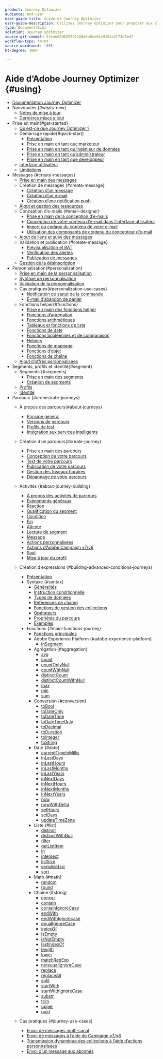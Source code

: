 ```yaml
---
product: Journey Optimizer
audience: end-user
user-guide-title: Guide de Journey Optimizer
user-guide-description: Utilisez Journey Optimizer pour proposer aux clients des expériences connectées, contextuelles et personnalisées
type: Documentation
solution: Journey Optimizer
source-git-commit: 43e4e089025721180a6b8ce9ea9104a2f73d3e47
workflow-type: tm+mt
source-wordcount: '855'
ht-degree: 100%

---
```


# Aide d’Adobe Journey Optimizer {#using}

+ [Documentation Journey Optimizer](ajo-home.md)
+ Nouveautés {#whats-new}
   + [Notes de mise à jour](using/release-notes.md)
   + [Dernières mises à jour](using/documentation-updates.md)
+ Prise en main{#get-started}
   + [Qu’est-ce que Journey Optimizer ?](using/get-started.md)
   + Démarrage rapide{#quick-start}
      + [Présentation](using/quick-start.md)
      + [Prise en main en tant que marketeur](using/path/marketer.md)
      + [Prise en main en tant qu’ingénieur de données](using/path/data-engineer.md)
      + [Prise en main en tant qu’administrateur](using/path/administrator.md)
      + [Prise en main en tant que développeur](using/path/developer.md)
   + [Interface utilisateur](using/user-interface.md)
   + [Limitations](using/limitations.md)
+ Messages {#create-messages}
   + [Prise en main des messages](using/get-started-content.md)
   + Création de messages {#create-message}
      + [Création d’un message](using/create-message.md)
      + [Création d’un e-mail](using/create-email.md)
      + [Création d’une notification push](using/create-push.md)
   + [Ajout et gestion des ressources](using/assets-essentials.md)
   + Conception d’e-mails {#email-designer}
      + [Prise en main de la conception d’e-mails](using/design-emails.md)
      + [Conception de votre contenu d’e-mail dans l’interface utilisateur](using/create-email-content.md)
      + [Import ou codage du contenu de votre e-mail](using/existing-content.md)
      + [Utilisation des composants de contenu du concepteur d’e-mail](using/content-components.md)
   + [Ajout de liens et suivi des messages](using/message-tracking.md)
   + Validation et publication {#create-message}
      + [Prévisualisation et BAT](using/preview.md)
      + [Vérification des alertes](using/alerts.md)
      + [Publication de messages](using/publish-manage-message.md)
   + [Gestion de la désinscription](using/consent.md)
+ Personnalisation{#personalization}
   + [Prise en main  de la personnalisation](using/personalization/personalize.md)
   + [Syntaxe de personnalisation](using/personalization/personalization-syntax.md)
   + [Validation de la personnalisation](using/personalization/personalization-validation.md)
   + Cas pratiques{#personalization-use-cases}
      + [Notification de statut de la commande](using/personalization/personalization-use-case.md)
      + [E-mail d’abandon de panier](using/personalization/personalization-use-case-helper-functions.md)
   + Fonctions helper{#functions}
      + [Prise en main des fonctions helper](using/personalization/functions/functions.md)
      + [Fonctions d’agrégation](using/personalization/functions/aggregation.md)
      + [Fonctions arithmétiques](using/personalization/functions/arithmetic-functions.md)
      + [Tableaux et fonctions de liste](using/personalization/functions/arrays-list.md)
      + [Fonctions de date](using/personalization/functions/dates.md)
      + [Fonctions booléennes et de comparaison](using/personalization/functions/operators.md)
      + [Helpers](using/personalization/functions/helpers.md)
      + [Fonctions de mappage](using/personalization/functions/maps.md)
      + [Fonctions d’objet](using/personalization/functions/objects.md)
      + [Fonctions de chaîne](using/personalization/functions/string.md)
   + [Ajout d’offres personnalisées](using/deliver-personalized-offers.md)
+ Segments, profils et identité{#segment}
   + Segments {#segments}
      + [Prise en main des segments](using/segment/about-segments.md)
      + [Création de segments](using/segment/creating-a-segment.md)
   + [Profils](using/get-started-profiles.md)
   + [Identité](using/get-started-identity.md)
+ Parcours {#orchestrate-journeys}
   + À propos des parcours{#about-journeys}
      + [Principe général](using/building-journeys/journey.md)
      + [Versions de parcours](using/building-journeys/journey-versions.md)
      + [Profils de test](using/building-journeys/creating-test-profiles.md)
      + [Intégration aux services intelligents](using/building-journeys/ai-services-overview.md)
   + Création d’un parcours{#create-journey}
      + [Prise en main des parcours](using/building-journeys/journey-gs.md)
      + [Conception de votre parcours](using/building-journeys/using-the-journey-designer.md)
      + [Test de votre parcours](using/building-journeys/testing-the-journey.md)
      + [Publication de votre parcours](using/building-journeys/publishing-the-journey.md)
      + [Gestion des fuseaux horaires](using/building-journeys/timezone-management.md)
      + [Dépannage de votre parcours](using/building-journeys/troubleshooting.md)
   + Activités {#about-journey-building}
      + [À propos des activités de parcours](using/building-journeys/about-journey-activities.md)
      + [Événements généraux](using/building-journeys/general-events.md)
      + [Réaction](using/building-journeys/reaction-events.md)
      + [Qualification du segment](using/building-journeys/segment-qualification-events.md)
      + [Condition](using/building-journeys/condition-activity.md)
      + [Fin](using/building-journeys/end-activity.md)
      + [Attente](using/building-journeys/wait-activity.md)
      + [Lecture de segment](using/building-journeys/read-segment.md)
      + [Message](using/building-journeys/journeys-message.md)
      + [Actions personnalisées](using/building-journeys/using-custom-actions.md)
      + [Actions d’Adobe Campaign v7/v8](using/building-journeys/using-adobe-campaign-classic.md)
      + [Saut](using/building-journeys/jump.md)
      + [Mise à jour du profil](using/building-journeys/update-profiles.md)
   + Création d’expressions {#building-advanced-conditions-journeys}
      + [Présentation](using/building-journeys/expression/expressionadvanced.md)
      + Syntaxe {#syntax}
         + [Généralités](using/building-journeys/expression/generalities.md)
         + [Instruction conditionnelle](using/building-journeys/expression/conditional-instruction.md)
         + [Types de données](using/building-journeys/expression/data-types.md)
         + [Références de champ](using/building-journeys/expression/field-references.md)
         + [Fonctions de gestion des collections](using/building-journeys/expression/collection-management-functions.md)
         + [Opérateurs](using/building-journeys/expression/operators.md)
         + [Propriétés du parcours](using/building-journeys/expression/journey-properties.md)
         + [Exemples](using/building-journeys/expression/advanced-editor-use-cases.md)
      + Fonctions {#main-functions-journey}
         + [Fonctions principales](using/building-journeys/expression/functions.md)
         + Adobe Experience Platform {#adobe-experience-platform}
            + [inSegment](using/building-journeys/functions/functioninsegment.md)
         + Agrégation {#aggregation}
            + [avg](using/building-journeys/functions/functionavg.md)
            + [count](using/building-journeys/functions/functioncount.md)
            + [countOnlyNull](using/building-journeys/functions/functioncountonlynull.md)
            + [countWithNull](using/building-journeys/functions/functioncountwithnull.md)
            + [distinctCount](using/building-journeys/functions/functiondistinctcount.md)
            + [distinctCountWithNull](using/building-journeys/functions/functiondistinctcountwithnull.md)
            + [max](using/building-journeys/functions/functionmax.md)
            + [min](using/building-journeys/functions/functionmin.md)
            + [sum](using/building-journeys/functions/functionsum.md)
         + Conversion {#conversion}
            + [toBool](using/building-journeys/functions/functiontobool.md)
            + [toDateOnly](using/building-journeys/functions/functiontodateonly.md)
            + [toDateTime](using/building-journeys/functions/functiontodatetime.md)
            + [toDateTimeOnly](using/building-journeys/functions/functiontodatetimeonly.md)
            + [toDecimal](using/building-journeys/functions/functiontodecimal.md)
            + [toDuration](using/building-journeys/functions/functiontoduration.md)
            + [toInteger](using/building-journeys/functions/functiontointeger.md)
            + [toString](using/building-journeys/functions/functiontostring.md)
         + Date {#date}
            + [currentTime&#x200B;InMillis](using/building-journeys/functions/functioncurrenttimeinmillis.md)
            + [inLastDays](using/building-journeys/functions/functioninlastdays.md)
            + [inLastHours](using/building-journeys/functions/functioninlasthours.md)
            + [inLastMonths](using/building-journeys/functions/functioninlastmonths.md)
            + [inLastYears](using/building-journeys/functions/functioninlastyears.md)
            + [inNextDays](using/building-journeys/functions/functioninnextdays.md)
            + [inNextHours](using/building-journeys/functions/functioninnexthours.md)
            + [inNextMonths](using/building-journeys/functions/functioninnextmonths.md)
            + [inNextYears](using/building-journeys/functions/functioninnextyears.md)
            + [now](using/building-journeys/functions/functionnow.md)
            + [nowWithDelta](using/building-journeys/functions/functionnowwithdelta.md)
            + [setHours](using/building-journeys/functions/functionsethours.md)
            + [setDays](using/building-journeys/functions/functionsetdays.md)
            + [updateTimeZone](using/building-journeys/functions/functionupdatetimezone.md)
         + Liste {#list}
            + [distinct](using/building-journeys/functions/functiondistinct.md)
            + [distinctWithNull](using/building-journeys/functions/functiondistinctwithnull.md)
            + [filter](using/building-journeys/functions/functionfilter.md)
            + [getListItem](using/building-journeys/functions/functiongetlistitem.md)
            + [in](using/building-journeys/functions/functionin.md)
            + [intersect](using/building-journeys/functions/functionintersect.md)
            + [listSize](using/building-journeys/functions/functionlistsize.md)
            + [serializeList](using/building-journeys/functions/functionserializelist.md)
            + [sort](using/building-journeys/functions/functionsort.md)
         + Math {#math}
            + [random](using/building-journeys/functions/functionrandom.md)
            + [round](using/building-journeys/functions/functionround.md)
         + Chaîne {#string}
            + [concat](using/building-journeys/functions/functionconcat.md)
            + [contain](using/building-journeys/functions/functioncontain.md)
            + [containIgnoreCase](using/building-journeys/functions/functioncontainwithignorecase.md)
            + [endWith](using/building-journeys/functions/functionendwith.md)
            + [endWithIgnorecase](using/building-journeys/functions/functionendwithignorecase.md)
            + [equalIgnoreCase](using/building-journeys/functions/functionequalignorecase.md)
            + [indexOf](using/building-journeys/functions/functionindexof.md)
            + [isEmpty](using/building-journeys/functions/functionisempty.md)
            + [isNotEmpty](using/building-journeys/functions/functionisnotempty.md)
            + [lastIndexOf](using/building-journeys/functions/functionlastindexof.md)
            + [length](using/building-journeys/functions/functionlength.md)
            + [lower](using/building-journeys/functions/functionlower.md)
            + [matchRegExp](using/building-journeys/functions/functionmatchregexp.md)
            + [notequalIgnoreCase](using/building-journeys/functions/functionnotequalignorecase.md)
            + [replace](using/building-journeys/functions/functionreplace.md)
            + [replaceAll](using/building-journeys/functions/functionreplaceall.md)
            + [split](using/building-journeys/functions/functionsplit.md)
            + [startWith](using/building-journeys/functions/functionstartwith.md)
            + [startWithIgnoreCase](using/building-journeys/functions/functionstartwithignorecase.md)
            + [substr](using/building-journeys/functions/functionsubstr.md)
            + [trim](using/building-journeys/functions/functiontrim.md)
            + [upper](using/building-journeys/functions/functionupper.md)
            + [uuid](using/building-journeys/functions/functionuuid.md)
   + Cas pratiques {#journey-use-cases}
      + [Envoi de messages multi-canal](using/building-journeys/journeys-uc.md)
      + [Envoi de messages à l’aide de Campaign v7/v8](using/building-journeys/campaign-classic-use-case.md)
      + [Transmission dynamique des collections à l’aide d’actions personnalisées](using/building-journeys/collections.md)
      + [Envoi d’un message aux abonnés](using/building-journeys/message-to-subscribers-uc.md)

      <!--
    + [Ramp up deliveries](using/building-journeys/ramp-up-deliveries-uc.md)
    -->
+ Suivi et surveillance {#reporting}
   + [Surveillance des messages](using/message-monitoring.md)
   + Rapport dynamique {#live-report}
      + [Accès au tableau de bord des rapports dynamiques](using/reports/live-report.md)
      + [Rapport dynamique sur les parcours](using/reports/journey-live-report.md)
      + [Rapport dynamique sur les e-mails](using/reports/email-live-report.md)
      + [Rapport dynamique sur les notifications push](using/reports/push-live-report.md)
   + Rapport global {#global-report}
      + [Accès au tableau de bord des rapports globaux](using/reports/global-report.md)
      + [Rapport global sur les parcours](using/reports/journey-global-report.md)
      + [Rapport global sur les e-mails](using/reports/email-global-report.md)
      + [Rapport global sur les notifications push](using/reports/push-global-report.md)
   + Rapports de parcours {#reports}
      + [Création de rapports de parcours](using/reports/sharing-overview.md)
      + [Liste des champs d’événement d’étape](using/reports/sharing-field-list.md)
      + Champs d’événement d’étape anciens {#legacy-step-event-fields}
         + [À propos des champs anciens](using/reports/sharing-legacy-fields.md)
         + [Champs du parcours](using/reports/sharing-journey-fields.md)
         + [Champs communs](using/reports/sharing-common-fields.md)
         + [Champs d’exécution d’action](using/reports/sharing-execution-fields.md)
         + [Champs de récupération de données](using/reports/sharing-fetch-fields.md)
         + [Champs d’identité](using/reports/sharing-identity-fields.md)
      + [Exemples de requêtes](using/reports/query-examples.md)
   + Délivrabilité {#deliverability}
      + [Prise en main de la délivrabilité](using/deliverability.md)
      + [Liste de suppression](using/suppression-list.md)
      + [Liste autorisée](using/allow-list.md)
+ Gestion des décisions {#offer-decisioniong}
   + Prise en main de la gestion des décisions {#get-started}
      + [À propos de la gestion des décisions](using/offers/get-started/starting-offer-decisioning.md)
      + [Interface utilisateur](using/offers/get-started/user-interface.md)
      + [Étapes clés de création et de gestion des offres](using/offers/offer-library/key-steps.md)
      + [Cas pratique : insertion d’offres dans un e-mail](using/offers/offers-e2e.md)
   + Création de composants {#create-components}
      + [Création d’emplacements](using/offers/offer-library/creating-placements.md)
      + [Création de règles de décision](using/offers/offer-library/creating-decision-rules.md)
      + [Création de balises](using/offers/offer-library/creating-tags.md)
      + [Création de formules de classement](using/offers/offer-library/create-ranking-formulas.md)
      + [Création de stratégies de classement](using/offers/offer-library/create-ranking-strategies.md)
   + Création et gestion des offres {#managing-offers-in-the-offer-library}
      + [Création d’offres personnalisées](using/offers/offer-library/creating-personalized-offers.md)
      + [Création d’offres de secours](using/offers/offer-library/creating-fallback-offers.md)
      + [Création de collections](using/offers/offer-library/creating-collections.md)
   + Création et gestion des décisions {#create-manage-activities}
      + [Création de décisions](using/offers/offer-activities/create-offer-activities.md)
      + [Configuration de la sélection des offres dans les décisions](using/offers/offer-activities/configure-offer-selection.md)
      + [Création de simulations](using/offers/offer-activities/simulation.md)
   + Création de rapports de gestion de décisions {#create-reports}
      + [Prise en main des événements de gestion des décisions](using/offers/reports/get-started-events.md)
      + [Informations clés sur les événements de gestion de décision](using/offers/reports/key-information.md)
      + [Accès aux champs XDM des événements](using/offers/reports/xdm-fields.md)
   + Export de votre catalogue d’offres {#export-catalog}
      + [Prise en main de l’export de catalogues d’offres ](using/offers/export-catalog/get-started-export.md)
      + [Accès au catalogue d’offres exporté](using/offers/export-catalog/access-dataset.md)
      + [Jeu de données d’offres personnalisées](using/offers/export-catalog/export-offers.md)
      + [Jeu de données de décisions](using/offers/export-catalog/export-decisions.md)
      + [Jeu de données d’emplacements](using/offers/export-catalog/export-placements.md)
      + [Jeu de données de secours](using/offers/export-catalog/export-fallback.md)
   + Référence d’API {#api-reference}
      + [Prise en main](using/offers/api-reference/getting-started.md)
      + Création et gestion des offres à l’aide d’API {#offers-api}
         + Emplacements {#placements}
            + [Liste des emplacements](using/offers/api-reference/offers-api/placements/placements-list.md)
            + [Recherche d’un emplacement](using/offers/api-reference/offers-api/placements/lookup.md)
            + [Création d’un emplacement](using/offers/api-reference/offers-api/placements/create.md)
            + [Mise à jour d’un emplacement](using/offers/api-reference/offers-api/placements/update.md)
            + [Suppression d’un emplacement](using/offers/api-reference/offers-api/placements/delete.md)
         + Règles de décision {#decision-rules}
            + [Liste des règles de décision](using/offers/api-reference/offers-api/decision-rules/rules-list.md)
            + [Recherche d’une règle de décision](using/offers/api-reference/offers-api/decision-rules/lookup.md)
            + [Création d’une règle de décision](using/offers/api-reference/offers-api/decision-rules/create.md)
            + [Mise à jour d’une règle de décision](using/offers/api-reference/offers-api/decision-rules/update.md)
            + [Suppression d’une règle de décision](using/offers/api-reference/offers-api/decision-rules/delete.md)
         + Balises {#tags}
            + [Liste des balises](using/offers/api-reference/offers-api/tags/tags-list.md)
            + [Recherche d’une balise](using/offers/api-reference/offers-api/tags/lookup.md)
            + [Création d’une balise](using/offers/api-reference/offers-api/tags/create.md)
            + [Mise à jour d’une balise](using/offers/api-reference/offers-api/tags/update.md)
            + [Suppression d’une balise](using/offers/api-reference/offers-api/tags/delete.md)
         + Offres personnalisées {#personalized-offers}
            + [Liste des offres personnalisées](using/offers/api-reference/offers-api/personalized-offers/offers-list.md)
            + [Recherche d’une offre personnalisée](using/offers/api-reference/offers-api/personalized-offers/lookup.md)
            + [Création d’une offre personnalisée](using/offers/api-reference/offers-api/personalized-offers/create.md)
            + [Mise à jour d’une offre personnalisée](using/offers/api-reference/offers-api/personalized-offers/update.md)
            + [Suppression d’une offre personnalisée](using/offers/api-reference/offers-api/personalized-offers/delete.md)
         + Collections {#collections}
            + [Liste des collections](using/offers/api-reference/offers-api/collections/collections-list.md)
            + [Recherche d’une collection](using/offers/api-reference/offers-api/collections/lookup.md)
            + [Création d’une collection](using/offers/api-reference/offers-api/collections/create.md)
            + [Mise à jour d’une collection](using/offers/api-reference/offers-api/collections/update.md)
            + [Suppression d’une collection](using/offers/api-reference/offers-api/collections/delete.md)
         + Offres de secours {#fallback-offers}
            + [Liste des offres de secours](using/offers/api-reference/offers-api/fallback-offers/fallback-list.md)
            + [Recherche d’une offre de secours](using/offers/api-reference/offers-api/fallback-offers/lookup.md)
            + [Création d’une offre de secours](using/offers/api-reference/offers-api/fallback-offers/create.md)
            + [Mise à jour d’une offre de secours](using/offers/api-reference/offers-api/fallback-offers/update.md)
            + [Suppression d’une offre de secours](using/offers/api-reference/offers-api/fallback-offers/delete.md)
      + Création et gestion des décisions à l’aide d’API {#activities-api}
         + [Liste des décisions](using/offers/api-reference/activities-api/activities/activities-list.md)
         + [Recherche d’une décision](using/offers/api-reference/activities-api/activities/lookup.md)
         + [Création d’une décision](using/offers/api-reference/activities-api/activities/create.md)
         + [Mise à jour d’une décision](using/offers/api-reference/activities-api/activities/update.md)
         + [Suppression d’une décision](using/offers/api-reference/activities-api/activities/delete.md)
      + Diffusion d’offres à l’aide d’API {#offer-delivery}
         + [API Decisions](using/offers/api-reference/decisions-api/deliver-offers.md)
         + [SDK web Adobe Experience Platform](using/offers/api-reference/web-sdk.md)
+ Gestion des données {#data-management}
   + [Schémas](using/get-started-schemas.md)
   + [Jeux de données](using/get-started-datasets.md)
   + [Requêtes](using/get-started-queries.md)
+ Configuration {#get-started}
   + [Prise en main de la configuration de Journey Optimizer](using/configuration/get-started-configuration.md)
   + Configuration des messages {#configuration}
      + Configuration de notifications push{#push-config}
         + [Prise en main de la configuration de notifications push](using/push-gs.md)
         + [Configuration du canal de notifications push](using/push-configuration.md)
      + Configuration des e-mails {#email-config}
         + Délégation de sous-domaines {#delegate-subdomains}
            + [Prise en main de la délégation de sous-domaines](using/configuration/about-subdomain-delegation.md)
            + [Délégation d’un sous-domaine](using/configuration/delegate-subdomain.md)
            + [Accès aux sous-domaines délégués](using/configuration/access-subdomains.md)
            + [Ajout d’un enregistrement TXT Google](using/configuration/google-txt.md)
            + [Accès aux enregistrements PTR et modification](using/configuration/ptr-records.md)
         + [Création de pools d’adresses IP](using/configuration/ip-pools.md)
         + Surveillance des adresses e-mail {#monitor-reputation}
            + [Gestion de la liste de suppression](using/configuration/manage-suppression-list.md)
            + [Reprises](using/configuration/retries.md)
         + [Modification de l’adresse e-mail principale](using/configuration/primary-email-addresses.md)
      + [Création de préréglages de message](using/configuration/message-presets.md)
   + Configuration des parcours {#configure-journeys}
      + [À propos des sources de données, des événements et des actions](using/configuration/about-data-sources-events-actions.md)
      + [Intégration aux systèmes externes](using/configuration/external-systems.md)
      + Configuration des événements {#events-journeys}
         + [Principe général](using/event/about-events.md)
         + Configuration d’un événement unitaire {#unitary-events}
            + [Prise en main des événements unitaires](using/event/about-creating.md)
            + [À propos des schémas ExperienceEvent](using/event/experience-event-schema.md)
            + [Utilisation d’Adobe Analytics](using/event/about-analytics.md)
         + [Configuration d’un événement métier](using/event/about-creating-business.md)
         + [Étapes supplémentaires pour l’envoi d’événements](using/event/additional-steps-to-send-events-to-journey-orchestration.md)
      + Configuration des sources de données{#data-source-journeys}
         + [À propos des sources de données](using/datasource/about-data-sources.md)
         + [Configuration d’une source de données](using/datasource/configure-data-sources.md)
         + [Source de données Adobe Experience Platform](using/datasource/adobe-experience-platform-data-source.md)
         + [Sources de données externes](using/datasource/external-data-sources.md)
      + Configuration des actions {#action-journeys}
         + [À propos des actions](using/action/action.md)
         + [Configuration d’une action](using/action/about-custom-action-configuration.md)
         + [Intégration à Adobe Campaign v7/v8](using/action/acc-action.md)
   + [Sources](using/get-started-sources.md)
+ Contrôle d’accès {#administration}
   + [Présentation du contrôle d’accès](using/administration/permissions-overview.md)
   + [Profils de produit natifs](using/administration/ootb-product-profiles.md)
   + [Gestion des utilisateurs et des profils de produits](using/administration/permissions.md)
   + [Niveaux d’autorisation](using/administration/high-low-permissions.md)
   + [Gestion des environnements Sandbox](using/administration/sandboxes.md)
